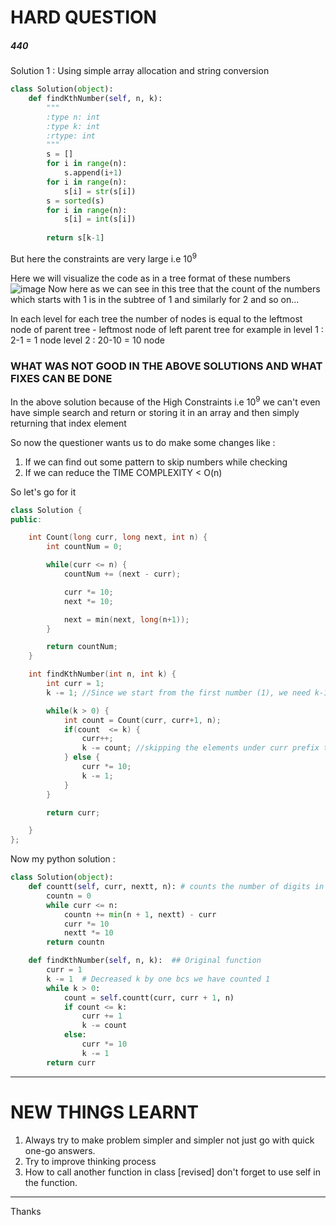 # HARD QUESTION 
##### 440

Solution 1 : Using simple array allocation and string conversion
```python
class Solution(object):
    def findKthNumber(self, n, k):
        """
        :type n: int
        :type k: int
        :rtype: int
        """
        s = []
        for i in range(n):
            s.append(i+1)
        for i in range(n):
            s[i] = str(s[i])
        s = sorted(s)
        for i in range(n):
            s[i] = int(s[i])
        
        return s[k-1]
```

But here the constraints are very large i.e 10<sup>9</sup>

Here we will visualize the code as in a tree format of these numbers 
![image](https://github.com/user-attachments/assets/e82bd70f-bf65-4941-b339-edb63dbffc04)
Now here as we can see in this tree that the count of the numbers which starts with 1 is in the subtree of 1 and similarly for 2 and so on...

In each level for each tree the number of nodes is equal to the leftmost node of parent tree - leftmost node of left parent tree
for example in level 1 :  2-1 = 1 node
               level 2 :  20-10 = 10 node

### WHAT WAS NOT GOOD IN THE ABOVE SOLUTIONS AND WHAT FIXES CAN BE DONE

In the above solution because of the High Constraints i.e 10<sup>9</sup> we can't even have simple search and return or storing it in an array and then simply returning
that index element

So now the questioner wants us to do make some changes like :
1. If we can find out some pattern to skip numbers while checking
2. If we can reduce the TIME COMPLEXITY < O(n)

So let's go for it

```cpp
class Solution {
public:

    int Count(long curr, long next, int n) {
        int countNum = 0;

        while(curr <= n) {
            countNum += (next - curr);

            curr *= 10;
            next *= 10;

            next = min(next, long(n+1));
        }

        return countNum;
    }

    int findKthNumber(int n, int k) {
        int curr = 1;
        k -= 1; //Since we start from the first number (1), we need k-1 more numbers

        while(k > 0) {
            int count = Count(curr, curr+1, n);
            if(count  <= k) {
                curr++;
                k -= count; //skipping the elements under curr prefix tree
            } else {
                curr *= 10;
                k -= 1;
            }
        }

        return curr;

    }
};
```

Now my python solution :
```python
class Solution(object):
    def countt(self, curr, nextt, n): # counts the number of digits in the subtree of the curr node [TRAVERSES UNTIL curr <=n]
        countn = 0
        while curr <= n:
            countn += min(n + 1, nextt) - curr
            curr *= 10
            nextt *= 10
        return countn

    def findKthNumber(self, n, k):  ## Original function
        curr = 1
        k -= 1  # Decreased k by one bcs we have counted 1 
        while k > 0:
            count = self.countt(curr, curr + 1, n)
            if count <= k:
                curr += 1
                k -= count
            else:
                curr *= 10
                k -= 1
        return curr
```



---

# NEW THINGS LEARNT 
1. Always try to make problem simpler and simpler not just go with quick one-go answers.
2. Try to improve thinking process
3. How to call another function in class [revised] don't forget to use self in the function.

---

Thanks 
